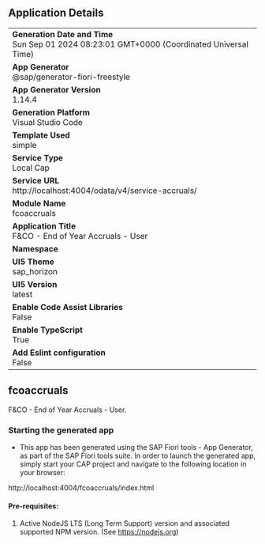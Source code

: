 ## Application Details

|                                                                                                |
| ---------------------------------------------------------------------------------------------- |
| **Generation Date and Time**<br>Sun Sep 01 2024 08:23:01 GMT+0000 (Coordinated Universal Time) |
| **App Generator**<br>@sap/generator-fiori-freestyle                                            |
| **App Generator Version**<br>1.14.4                                                            |
| **Generation Platform**<br>Visual Studio Code                                                  |
| **Template Used**<br>simple                                                                    |
| **Service Type**<br>Local Cap                                                                  |
| **Service URL**<br>http://localhost:4004/odata/v4/service-accruals/                            |
| **Module Name**<br>fcoaccruals                                                                 |
| **Application Title**<br>F&CO - End of Year Accruals - User                                    |
| **Namespace**<br>                                                                              |
| **UI5 Theme**<br>sap_horizon                                                                   |
| **UI5 Version**<br>latest                                                                      |
| **Enable Code Assist Libraries**<br>False                                                      |
| **Enable TypeScript**<br>True                                                                  |
| **Add Eslint configuration**<br>False                                                          |

## fcoaccruals

F&CO - End of Year Accruals - User.

### Starting the generated app

- This app has been generated using the SAP Fiori tools - App Generator, as part of the SAP Fiori tools suite. In order to launch the generated app, simply start your CAP project and navigate to the following location in your browser:

http://localhost:4004/fcoaccruals/index.html

#### Pre-requisites:

1. Active NodeJS LTS (Long Term Support) version and associated supported NPM version. (See https://nodejs.org)
